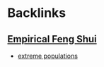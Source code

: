
# Backlinks
## [Empirical Feng Shui](<Empirical Feng Shui.md>)
- [extreme populations](<extreme populations.md>)

